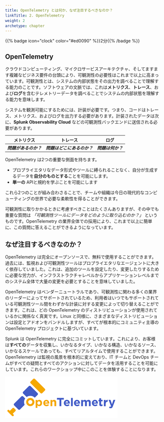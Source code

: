 ```yaml
---
title: OpenTelemetry とは何か、なぜ注目するべきなのか？
linkTitle: 2. OpenTelemetry
weight: 2
archetype: chapter
---
```


{{% badge icon="clock" color="#ed0090" %}}2分{{% /badge %}}

## OpenTelemetry

クラウドコンピューティング、マイクロサービスアーキテクチャ、そしてますます複雑なビジネス要件の台頭により、可観測性の必要性はこれまで以上に高まっています。可観測性とは、システムの内部状態をその出力を調べることで理解する能力のことです。ソフトウェアの文脈では、これは**メトリクス**、**トレース**、および**ログ**を含むテレメトリーデータを調べることでシステムの内部状態を理解する能力を意味します。

システムを観測可能にするためには、計装が必要です。つまり、コードはトレース、メトリクス、およびログを出力する必要があります。計装されたデータは次に、**Splunk Observability Cloud** などの可観測性バックエンドに送信される必要があります。

| メトリクス | トレース | ログ |
|:-------:|:------:|:----:|
| _**問題があるのか？**_ | _**問題はどこにあるのか？**_ | _**問題は何か？**_ |

OpenTelemetry は2つの重要な側面を持ちます。

* プロプライエタリなデータ形式やツールに縛られることなく、自分が生成するデータを**自分のものとする**ことを可能にします。
* **単一の** APIと規約を学ぶことを可能にします

これら2つのことが組み合わさることで、チームや組織は今日の現代的なコンピューティングの世界で必要な柔軟性を得ることができます。

可観測性に取りかかるときに考慮すべきことはたくさんありますが、その中でも重要な質問は _「可観測性ツールにデータをどのように取り込むのか？」_ というものです。OpenTelemetry の業界全体での採用により、これまで以上に簡単に、この質問に答えることができるようになっています。

## なぜ注目するべきなのか？

OpenTelemetry は完全にオープンソースで、無料で使用することができます。過去には、監視および可観測性ツールはプロプライエタリなエージェントに大きく依存していました。これは、追加のツールを設定したり、変更したりするために必要な労力が、インフラストラクチャレベルからアプリケーションレベルまでのシステム全体で大量の変更を必要とすることを意味していました。

OpenTelemetry はベンダーニュートラルであり、可観測性に関わる多くの業界のリーダーによってサポートされているため、利用者はいつでもサポートされている可観測性ツール間をわずかな計装に対する変更によって切り替えることができます。これは、どの OpenTelemetry のディストリビューションが使用されているかに関係なく真実です。Linux と同様に、さまざまなディストリビューションは設定とアドオンをバンドルしますが、すべてが根本的にコミュニティ主導の OpenTelemetry プロジェクトに基づいています。

Splunk は OpenTelemetry に完全にコミットしています。これにより、お客様は**すべての**データを収集し、いかなるタイプ、いかなる構造、いかなるソース、いかなるスケールであっても、すべてリアルタイムで使用することができます。OpenTelemetry は監視の風景を根本的に変えており、IT チームと DevOps チームがすべての疑問とすべてのアクションに対してデータを活用することを可能にしています。これらのワークショップ中にこのことを体験することになります。

![OpenTelemetryのロゴ](images/otel.png)